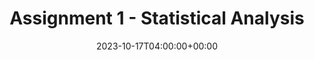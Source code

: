 ---
type: assignment
date: 2023-10-17T04:00:00+00:00
title: 'Assignment 1 - Statistical Analysis'
pdf: /static_files/assigments/1st.pdf
due_event: 
    type: due
    date: 2023-10-27T23:59:59+00:00
    description: 'Assignment #1 due'
---
